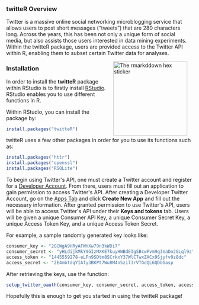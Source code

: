 ### twitteR Overview

Twitter is a massive online social networking microblogging service that allows users to post short messages (“tweets”) that are 280 characters long. Across the years, this has been not only a unique form of social media, but also assists those users interested in data mining experiments. Within the twitteR package, users are provided access to the Twitter API within R, enabling them to subset certain Twitter data for analyses.



<img src="https://logos-download.com/wp-content/uploads/2016/02/Twitter_Logo_new.png" alt="The rmarkddown hex sticker" align="right" width="200" style="padding: 0 15px; float: right;"/>

### Installation

In order to install the **twitteR** package within RStudio is to firstly install [RStudio](http://rstudio.com/products/rstudio/download/preview). RStudio enables you to use different functions in R.

Within RStudio, you can install the package by:

```r
install.packages("twitteR")
```

twitteR uses a few other packages in order for you to use its functions such as:

```r
install.packages("httr")
install.packages("openssl")
install.packages("RSQLite")
```

To begin using Twitter's API, one must create a Twitter account and register for a [Developer Account](http://developer.twitter.com/en/apply-for-access). From there, users must fill out an application to gain permission to access Twitter's API. After creating a Developer Twitter Account, go on the [Apps Tab](https://dev.twitter.com/apps) and click **Create New App** and fill out the necessary information. After granted permission to use Twitter's API, users will be able to access Twitter's API under their **Keys and tokens** tab. Users will be given a unique Consumer API Key, a unique Consumer Secret Key, a unique Access Token Key, and a unique Access Token Secret. 

For example, a sample randomly generated key looks like:
```r
consumer_key <- "2GCWgA9HRyAFWHXw79n3kWDi7"
consumer_secret <- "yHLdijkMkY9GIzMXKE7kuyHWBdEIgSBcwPvm9q3eaDo2GLql9z"
access_token <- "1445559278-eLFn9SDtm8SCrkxY37WlC7wxZACx9Sjyfv0z8dc"
access_secret <- "2E4mbtdqYIAfy3BKPt7Wu8M4n5zil3rVTGdQL6QDbGasp
```

After retrieving the keys, use the function:

```r
setup_twitter_oauth(consumer_key, consumer_secret, access_token, access_secret)
```

Hopefully this is enough to get you started in using the twitteR package!
